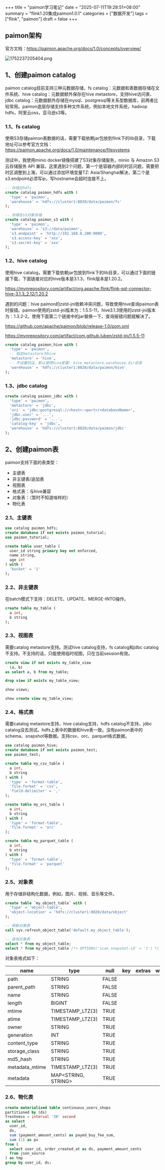 +++
title = "paimon学习笔记"
date = "2025-07-11T19:28:51+08:00"
summary = "flink1.20集成paimon1.0.1"
categories = ["数据开发"]
tags = ["flink", "paimon"]
draft = false
+++

## paimon架构

官方文档：https://paimon.apache.org/docs/1.0/concepts/overview/

![1752237205404.png](https://img.617495.xyz/2025/07/11/687104966e345.png)

## 1、创建paimon catalog

paimon catalog目前支持三种元数据存储，fs catalog：元数据和表数据存储在文件系统、hive catalog：元数据额外保存在hive metastore，支持hive访问表、jdbc catalog：元数据额外存储在mysql、postgresql等关系型数据库，前两者比较常用。paimon底层存储支持多种文件系统，例如本地文件系统，hadoop hdfs，阿里云oss，亚马逊s3等。
### 1.1、fs catalog

使用S3存储paimon表数据的话，需要下载依赖jar包放到flink下的lib目录，下载地址可以参考官方文档：https://paimon.apache.org/docs/1.0/maintenance/filesystems

测试中，我使用minio docker镜像搭建了S3对象存储服务，minio 与 Amazon S3 云存储服务 API 兼容。这里遇到2个问题，第一个是容器内部的时区问题，需要把时区调整到上海，可以通过添加环境变量TZ: Asia/Shanghai解决，第二个是s3.endpoint必须写ip，写hostname会超时连接不上。

```sql
-- 存储在hdfs
create catalog paimon_hdfs with (
  'type' = 'paimon',
  'warehouse' = 'hdfs://cluster1:8020/data/paimon/fs'
);

-- 存储在s3对象存储
create catalog paimon_s3 with (
  'type' = 'paimon',
  'warehouse' = 's3://data/paimon',
  's3.endpoint' = 'http://192.168.8.200:9000',
  's3.access-key' = 'xxx',
  's3.secret-key' = 'xxx'
);
```

### 1.2、hive catalog

使用hive catalog，需要下载依赖jar包放到flink下的lib目录，可以通过下面的链接下载，下面链接对应的hive版本是3.1.3，flink版本是1.20.2。

https://mvnrepository.com/artifact/org.apache.flink/flink-sql-connector-hive-3.1.3_2.12/1.20.2

遇到的问题：hive paimon的zstd-jni依赖冲突问题，导致使用hive查询paimon表时报错。paimon使用的zstd-jni版本为：1.5.5-11，hive3.1.3使用的zstd-jni版本为：1.3.2-2。使用下面第二个链接中的jar替换一下，查询报错问题就解决了。

https://github.com/apache/paimon/blob/release-1.0/pom.xml

https://mvnrepository.com/artifact/com.github.luben/zstd-jni/1.5.5-11

```sql
create catalog paimon_hive with (
  'type' = 'paimon',
  -- 指定metastore为hive
  'metastore' = 'hive',
  -- 不设置的话，默认使用hive配置: hive.metastore.warehouse.dir目录
  'warehouse' = 'hdfs://cluster1:8020/data/paimon/hive'
);
```
### 1.3、jdbc catalog


```sql
create catalog paimon_jdbc with (
  'type' = 'paimon',
  'metastore' = 'jdbc',
  'uri' = 'jdbc:postgresql://<host>:<port>/<databaseName>',
  'jdbc.user' = '...',
  'jdbc.password' = '...',
  'catalog-key' = 'jdbc',
  'warehouse' = 'hdfs://cluster1:8020/data/paimon/jdbc'
);
```

## 2、创建paimon表

paimon支持下面的表类型：
- 主键表
- 非主键表/追加表
- 视图表
- 格式表：与hive兼容
- 对象表：（暂时不知道啥样的）
- 物化表

### 2.1、主键表

```sql
use catalog paimon_hdfs;
create database if not exists paimon_tutorial;
use paimon_tutorial;

create table user_table (
  user_id string primary key not enforced,
  name string,
  age int
) with (
  'bucket' = '1'
);
```
### 2.2、非主键表

在batch模式下支持：DELETE、UPDATE、MERGE-INTO操作。

```sql
create table my_table (
  a int,
  b string
);
```

### 2.3、视图表

需要catalog metastore支持。测试hive catalog支持，fs catalog和jdbc catalog不支持。不支持的话，只能使用临时视图，只在当前session有效。

```sql
create view if not exists my_table_view
  (a, b)
as select a, b from my_table;

drop view if exists my_table_view;

show views;

show create view my_table_view;
```

### 2.4、格式表

需要catalog metastore支持，hive catalog支持，hdfs catalog不支持，jdbc catalog没去测试。hdfs上表中的数据和hive表一致。没有paimon表中的schema、snapshot等数据。支持csv、orc、parquet格式数据。

```sql
use catalog paimon_hive;
create database if not exists paimon_test;
use paimon_test;

create table my_csv_table (
  a int,
  b string
) with (
  'type' = 'format-table',
  'file.format' = 'csv',
  'field-delimiter' = ','
);

create table my_orc_table (
  a int,
  b string
) with (
  'type' = 'format-table',
  'file.format' = 'orc'
);

create table my_parquet_table (
  a int,
  b string
) with (
  'type' = 'format-table',
  'file.format' = 'parquet'
);
```

### 2.5、对象表

用于存储非结构化数据，例如，图片、视频、音乐等文件。

```sql
create table `my_object_table` with (
  'type' = 'object-table',
  'object-location' = 'hdfs://cluster1:8020/data/object'
);

-- 刷新对象表
call sys.refresh_object_table('default.my_object_table');

-- 查询对象表
select * from my_object_table;
select * from my_object_table /*+ OPTIONS('scan.snapshot-id' = '1') */;
```

对象表格式如下：

|           name |                type |  null | key | extras | watermark |
|----------------|---------------------|-------|-----|--------|-----------|
|           path |              STRING | FALSE |     |        |           |
|    parent_path |              STRING | FALSE |     |        |           |
|           name |              STRING | FALSE |     |        |           |
|         length |              BIGINT | FALSE |     |        |           |
|          mtime |    TIMESTAMP_LTZ(3) |  TRUE |     |        |           |
|          atime |    TIMESTAMP_LTZ(3) |  TRUE |     |        |           |
|          owner |              STRING |  TRUE |     |        |           |
|     generation |                 INT |  TRUE |     |        |           |
|   content_type |              STRING |  TRUE |     |        |           |
|  storage_class |              STRING |  TRUE |     |        |           |
|       md5_hash |              STRING |  TRUE |     |        |           |
| metadata_mtime |    TIMESTAMP_LTZ(3) |  TRUE |     |        |           |
|       metadata | MAP<STRING, STRING> |  TRUE |     |        |           |

### 2.6、物化表

```sql
create materialized table continuous_users_shops
partitioned by (ds)
freshness = interval '30' second
as select
  user_id,
  ds,
  sum (payment_amount_cents) as payed_buy_fee_sum,
  sum (1) as pv
from (
  select user_id, order_created_at as ds, payment_amount_cents
  from json_source
) as tmp
group by user_id, ds;
```
